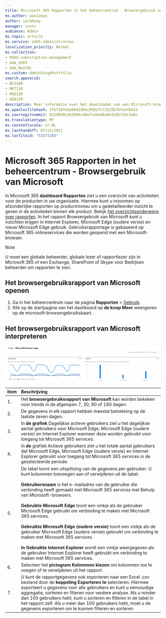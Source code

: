 ```yaml
---
title: Microsoft 365 Rapporten in het beheercentrum - Browsergebruik van Microsoft
ms.author: waxiaoyu
author: sarahwxy
manager: scotv
audience: Admin
ms.topic: article
ms.service: o365-administration
localization_priority: Normal
ms.collection:
- M365-subscription-management
- Adm_O365
- Adm_NonTOC
ms.custom: AdminSurgePortfolio
search.appverid:
- BCS160
- MET150
- MOE150
- GEA150
description: Meer informatie over het downloaden van een Microsoft-browsergebruiksrapport met behulp van Microsoft 365 dashboard Rapporten in de Microsoft 365-beheercentrum.
ms.openlocfilehash: 2f6f287e5a8642d94c9581fc73525b7bfaafb41b
ms.sourcegitcommit: 022d9d91263994c48efcebe08a84319573dc3a8c
ms.translationtype: MT
ms.contentlocale: nl-NL
ms.lasthandoff: 07/12/2021
ms.locfileid: "53377203"
---
```

# <a name="microsoft-365-reports-in-the-admin-center---microsoft-browser-usage"></a>Microsoft 365 Rapporten in het beheercentrum - Browsergebruik van Microsoft

In Microsoft 365 **dashboard Rapporten** ziet u een overzicht van activiteiten voor de producten in uw organisatie. Hiermee kunt u inzoomen op afzonderlijke rapporten op productniveau om u gedetailleerder inzicht te geven in de activiteiten binnen elk product. Bekijk [het overzichtsonderwerp over rapporten](activity-reports.md). In het rapport Browsergebruik van Microsoft kunt u inzichten krijgen in Internet Explorer, Microsoft Edge (oudere versie) en nieuw Microsoft Edge gebruik. Gebruiksrapportage is gebaseerd op Microsoft 365 onlineservices die worden geopend met een Microsoft-browser.

 > [!NOTE]
 > U moet een globale beheerder, globale lezer of rapportlezer zijn in Microsoft 365 of een Exchange, SharePoint of Skype voor Bedrijven beheerder om rapporten te zien.

## <a name="how-to-get-to-the-microsoft-browser-usage-report"></a>Het browsergebruiksrapport van Microsoft openen

1. Ga in het beheercentrum naar de pagina **Rapporten** \> <a href="https://go.microsoft.com/fwlink/p/?linkid=2074756" target="_blank">Gebruik</a>. 
2. Klik op de startpagina van het dashboard op **de knop Meer** weergeven op de microsoft-browsergebruikskaart.

## <a name="interpret-the-microsoft-browser-usage-report"></a>Het browsergebruiksrapport van Microsoft interpreteren

![Rapport Browsergebruik van Microsoft](../../media/95557c88-24ee-417d-a828-96ba00b17aaf.png)

|Item|Beschrijving|
 |:-----|:-----|
 |1. <br/> |Het **browsergebruiksrapport van Microsoft** kan worden bekeken voor trends in de afgelopen 7, 30, 90 of 180 dagen.  <br/> |
 |2. <br/> |De gegevens in elk rapport hebben meestal betrekking op de laatste zeven dagen. <br/> |
 |3. <br/> |In **de grafiek** Dagelijkse actieve gebruikers ziet u het dagelijkse aantal gebruikers voor Microsoft Edge, Microsoft Edge (oudere versie) en Internet Explorer wanneer deze worden gebruikt voor toegang tot Microsoft 365 services. <br/> |
 |4.<br/>|In **de** grafiek Actieve gebruikers ziet u het totale aantal gebruikers dat Microsoft Edge, Microsoft Edge (oudere versie) en Internet Explorer gebruikt voor toegang tot Microsoft 365 services in de geselecteerde periode.<br/>|
 |5.<br/>|De tabel toont een uitsplitsing van de gegevens per gebruiker. U kunt kolommen toevoegen aan of verwijderen uit de tabel.  <br/><br/>**Gebruikersnaam** is het e-mailadres van de gebruiker die verbinding heeft gemaakt met Microsoft 365 services met Behulp van Microsoft-browsers.<br><br/>**Gebruikte Microsoft Edge** toont een vinkje als de gebruiker Microsoft Edge gebruikt om verbinding te maken met Microsoft 365 services.<br/><br/>**Gebruikte Microsoft Edge (oudere versie)** toont een vinkje als de gebruiker Microsoft Edge (oudere versie) gebruikt om verbinding te maken met Microsoft 365 services.<br/><br/>**In Gebruikte Internet Explorer** wordt een vinkje weergegeven als de gebruiker Internet Explorer heeft gebruikt om verbinding te maken met Microsoft 365 services. |
 |6.<br/>|Selecteer het **pictogram Kolommen kiezen** om kolommen toe te voegen of te verwijderen uit het rapport.|
 |7.<br/>|U kunt de rapportgegevens ook exporteren naar een Excel .csv bestand door de **koppeling Exporteren te** selecteren. Hiermee exporteert u gegevens voor alle gebruikers en kunt u eenvoudige aggregatie, sorteren en filteren voor verdere analyse. Als u minder dan 100 gebruikers hebt, kunt u sorteren en filteren in de tabel in het rapport zelf. Als u meer dan 100 gebruikers hebt, moet u de gegevens exporteren om te kunnen filteren en sorteren.|
